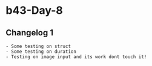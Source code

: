# b43-Day-8
## Changelog 1
    - Some testing on struct
    - Some testing on duration
    - Testing on image input and its work dont touch it!